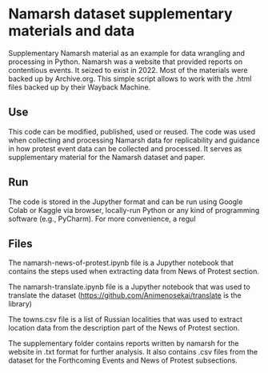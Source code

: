 # Namarsh dataset supplementary materials and data
Supplementary Namarsh material as an example for data wrangling and processing in Python. Namarsh was a website that provided reports on contentious events. It seized to exist in 2022. Most of the materials were backed up by Archive.org. This simple script allows to work with the .html files backed up by their Wayback Machine.

## Use
This code can be modified, published, used or reused. The code was used when collecting and processing Namarsh data for replicability and guidance in how protest event data can be collected and processed. It serves as supplementary material for the Namarsh dataset and paper.

## Run
The code is stored in the Jupyther format and can be run using Google Colab or Kaggle via browser, locally-run Python or any kind of programming software (e.g., PyCharm). For more convenience, a regul

## Files
The namarsh-news-of-protest.ipynb file is a Jupyther notebook that contains the steps used when extracting data from News of Protest section.

The namarsh-translate.ipynb file is a Jupyther notebook that was used to translate the dataset (https://github.com/Animenosekai/translate is the library)

The towns.csv file is a list of Russian localities that was used to extract location data from the description part of the News of Protest section.

The supplementary folder contains reports written by namarsh for the website in .txt format for further analysis. It also contains .csv files from the dataset for the Forthcoming Events and News of Protest subsections.
